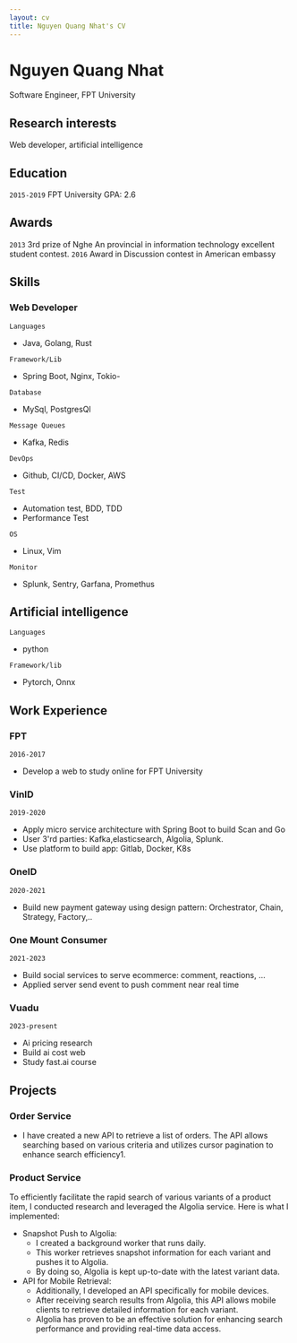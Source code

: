 ```yaml
---
layout: cv
title: Nguyen Quang Nhat's CV
---
```


# Nguyen Quang Nhat

Software Engineer, FPT University

## Research interests

Web developer, artificial intelligence

## Education

`2015-2019`
FPT University
GPA: 2.6

## Awards

`2013`
3rd prize of Nghe An provincial in information technology excellent student contest.
`2016`
Award in Discussion contest in American embassy

## Skills

### Web Developer

`Languages`

- Java, Golang, Rust

`Framework/Lib`

- Spring Boot, Nginx, Tokio-

`Database`

- MySql, PostgresQl

`Message Queues`

- Kafka, Redis

`DevOps`

- Github, CI/CD, Docker, AWS

`Test`

- Automation test, BDD, TDD
- Performance Test

`OS`

- Linux, Vim

`Monitor`

- Splunk, Sentry, Garfana, Promethus

## Artificial intelligence

`Languages`

- python

`Framework/lib`

- Pytorch, Onnx

## Work Experience

### FPT

`2016-2017`

- Develop a web to study online for FPT University

### VinID

`2019-2020`

- Apply micro service architecture with Spring Boot to build Scan and Go
- User 3'rd parties: Kafka,elasticsearch, Algolia, Splunk.
- Use platform to build app: Gitlab, Docker, K8s

### OneID

`2020-2021`

- Build new payment gateway using design pattern: Orchestrator, Chain, Strategy, Factory,..

### One Mount Consumer

`2021-2023`

- Build social services to serve ecommerce: comment, reactions, ...
- Applied server send event to push comment near real time

### Vuadu

`2023-present`

- Ai pricing research
- Build ai cost web
- Study fast.ai course

## Projects

### Order Service

- I have created a new API to retrieve a list of orders. The API allows searching based on various criteria and utilizes cursor pagination to enhance search efficiency1.

### Product Service

To efficiently facilitate the rapid search of various variants of a product item, I conducted research and leveraged the Algolia service. Here is what I implemented:

- Snapshot Push to Algolia:
  - I created a background worker that runs daily.
  - This worker retrieves snapshot information for each variant and pushes it to Algolia.
  - By doing so, Algolia is kept up-to-date with the latest variant data.
- API for Mobile Retrieval:
  - Additionally, I developed an API specifically for mobile devices.
  - After receiving search results from Algolia, this API allows mobile clients to retrieve detailed information for each variant.
  - Algolia has proven to be an effective solution for enhancing search performance and providing real-time data access.

<!-- ### Footer

Last updated: May 2013 -->
